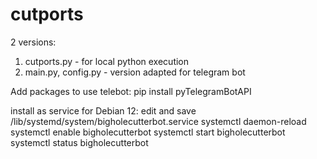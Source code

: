 # cutports

2 versions:
1) cutports.py - for local python execution
2) main.py, config.py - version adapted for telegram bot 

Add packages to use telebot:
pip install pyTelegramBotAPI

install as service for Debian 12:
edit and save /lib/systemd/system/bigholecutterbot.service
systemctl daemon-reload
systemctl enable bigholecutterbot
systemctl start bigholecutterbot
systemctl status bigholecutterbot
